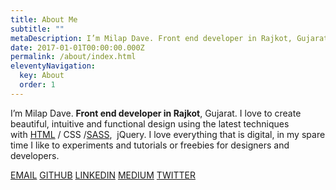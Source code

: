 ```yaml
---
title: About Me
subtitle: ""
metaDescription: I’m Milap Dave. Front end developer in Rajkot, Gujarat.
date: 2017-01-01T00:00:00.000Z
permalink: /about/index.html
eleventyNavigation:
  key: About
  order: 1
---
```

I’m Milap Dave. **Front end developer in Rajkot**, Gujarat. I love to create beautiful, intuitive and functional design using the latest techniques with [HTML](https://html.com/) / CSS /[SASS](http://sass-lang.com/),  jQuery. I love everything that is digital, in my spare time I like to experiments and tutorials or freebies for designers and developers.

[EMAIL](mailto:dave.milap3@gmail.com?Subject=Hello%20Milap) [GITHUB](https://github.com/milapdave) [LINKEDIN](https://www.linkedin.com/in/milapdave/) [MEDIUM](https://medium.com/@milapdave) [TWITTER](https://twitter.com/milap_dave)